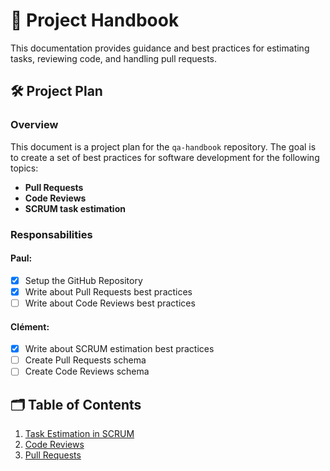 # 📘 Project Handbook

This documentation provides guidance and best practices for estimating tasks, reviewing code, and handling pull requests.

## 🛠️ Project Plan

### Overview
This document is a project plan for the `qa-handbook` repository. The goal is to create a set of best practices for software development for the following topics:
- **Pull Requests**
- **Code Reviews**
- **SCRUM task estimation**

### Responsabilities

#### **Paul**:
- [x] Setup the GitHub Repository
- [x] Write about Pull Requests best practices
- [ ] Write about Code Reviews best practices

#### **Clément**:
- [x] Write about SCRUM estimation best practices
- [ ] Create Pull Requests schema
- [ ] Create Code Reviews schema

## 🗂 Table of Contents
1. [Task Estimation in SCRUM](./handbook-scrum.md)
2. [Code Reviews](./handbook-code-reviews.md)
3. [Pull Requests](./handbook-pull-requests.md)
